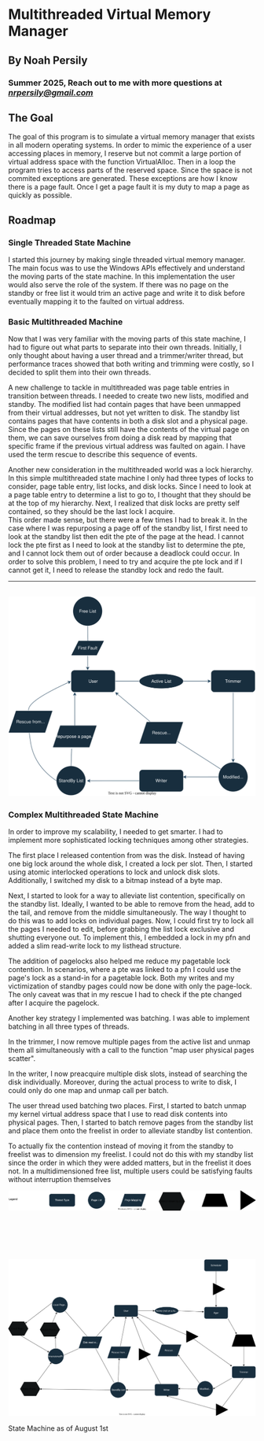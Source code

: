 # Multithreaded Virtual Memory Manager

## By Noah Persily
### Summer 2025, Reach out to me with more questions at *nrpersily@gmail.com*



## The Goal



The goal of this program is to simulate a virtual memory manager that exists in all modern operating systems. 
In order to mimic the experience of a user accessing places in memory, I reserve but not commit a large portion of virtual address space with the function VirtualAlloc.
Then in a loop the program tries to access parts of the reserved space. Since the space is not commited exceptions are generated. These exceptions are how I know there is a page fault. Once I get a page fault it is my duty to map a page as quickly as possible. 


## Roadmap

### Single Threaded State Machine

I started this journey by making single threaded virtual memory manager. The main focus was to use the Windows APIs effectively and understand the moving parts of the state machine. In this implementation the user would also serve the role of the system. If there was no page on the standby or free list it would trim an active page and write it to disk before eventually mapping it to the faulted on virtual address.

### Basic Multithreaded Machine 

Now that I was very familiar with the moving parts of this state machine, I had to figure out what parts to separate into their own threads.
Initially, I only thought about having a user thread and a trimmer/writer thread, but performance traces showed that both writing and trimming were costly, so I decided to split them into their own threads.

A new challenge to tackle in multithreaded was page table entries in transition between threads. I needed to create two new lists, modified and standby. The modified list had contain pages that have been unmapped from their virtual addresses, but not yet written to disk. The standby list contains pages that have contents in both a disk slot and a physical page.
Since the pages on these lists still have the contents of the virtual page on them, we can save ourselves from doing a disk read by mapping that specific frame if the previous virtual address was faulted on again. I have used the term rescue to describe this sequence of events. 

Another new consideration in the multithreaded world was a lock hierarchy. In this simple multithreaded state machine I only had three types of locks to consider, page table entry, list locks, and disk locks. 
Since I need to look at a page table entry to determine a list to go to, I thought that they should be at the top of my hierarchy. 
Next, I realized that disk locks are pretty self contained, so they should be the last lock I acquire.  
This order made sense, but there were a few times I had to break it. In the case where I was repurposing a page off of the standby list, I first need to look at the standby list then edit the pte of the page at the head.
I cannot lock the pte first as I need to look at the standby list to determine the pte, and I cannot lock them out of order because a deadlock could occur. In order to solve this problem, I need to try and acquire the pte lock and if I cannot get it, I need to release the standby lock and redo the fault. 

---

![diagram 1](images/figure1vector.svg)
---

### Complex Multithreaded State Machine

In order to improve my scalability, I needed to get smarter. I had to implement more sophisticated locking techniques among other strategies.

The first place I released contention from was the disk. Instead of having one big lock around the whole disk, I created a lock per slot. Then, I started using atomic interlocked operations to lock and unlock disk slots. Additionally, I switched my disk to a bitmap instead of a byte map. 

Next, I started to look for a way to alleviate list contention, specifically on the standby list. Ideally, I wanted to be able to remove from the head, add to the tail, and remove from the middle simultaneously. 
The way I thought to do this was to add locks on individual pages. Now, I could first try to lock all the pages I needed to edit, before grabbing the list lock exclusive and shutting everyone out. To implement this, I embedded a lock in my pfn and added a slim read-write lock to my listhead structure. 

The addition of pagelocks also helped me reduce my pagetable lock contention. In scenarios, where a pte was linked to a pfn I could use the page's lock as a stand-in for a pagetable lock. 
Both my writes and my victimization of standby pages could now be done with only the page-lock. The only caveat was that in my rescue I had to check if the pte changed after I acquire the pagelock.

Another key strategy I implemented was batching. I was able to implement batching in all three types of threads.

In the trimmer, I now remove multiple pages from the active list and unmap them all simultaneously with a call to the function "map user physical pages scatter". 

In the writer, I now preacquire multiple disk slots, instead of searching the disk individually. Moreover, during the actual process to write to disk, I could only do one map and unmap call per batch.

The user thread used batching two places. First, I started to batch unmap my kernel virtual address space that I use to read disk contents into physical pages. Then, I started to batch remove pages from the standby list and place them onto the freelist in order to alleviate standby list contention.

To actually fix the contention instead of moving it from the standby to freelist was to dimension my freelist. I could not do this with my standby list since the order in which they were added matters, but in the freelist it does not. In a multidimensioned free list, multiple users could be satisfying faults without interruption themselves

![legend](images/legend.svg)



<br />
<br />
<br />
<br />


![diagram 2](images/figure2vector.svg)

State Machine as of August 1st




